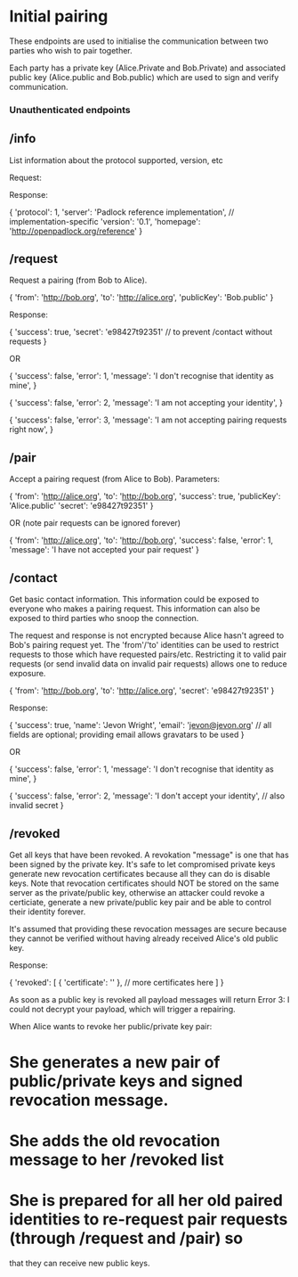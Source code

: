 Initial pairing
===============

These endpoints are used to initialise the communication between two parties who wish to pair together.

Each party has a private key (Alice.Private and Bob.Private) and associated public key (Alice.public and Bob.public)
which are used to sign and verify communication.

### Unauthenticated endpoints

/info
-----

List information about the protocol supported, version, etc

Request:

Response:

{
	'protocol': 1,
	'server': 'Padlock reference implementation',		// implementation-specific
	'version': '0.1',
	'homepage': 'http://openpadlock.org/reference'
}

/request
--------

Request a pairing (from Bob to Alice).

{
	'from': 'http://bob.org',
	'to': 'http://alice.org',
	'publicKey': 'Bob.public'
}

Response:

{
	'success': true,
	'secret': 'e98427t92351'			// to prevent /contact without requests
}

OR

{
	'success': false,
	'error': 1,
	'message': 'I don't recognise that identity as mine',
}

{
	'success': false,
	'error': 2,
	'message': 'I am not accepting your identity',
}

{
	'success': false,
	'error': 3,
	'message': 'I am not accepting pairing requests right now',
}

/pair
-----

Accept a pairing request (from Alice to Bob). Parameters:

{
	'from': 'http://alice.org',
	'to': 'http://bob.org',
	'success': true,
	'publicKey': 'Alice.public'
	'secret': 'e98427t92351'
}

OR (note pair requests can be ignored forever)

{
	'from': 'http://alice.org',
	'to': 'http://bob.org',
	'success': false,
	'error': 1,
	'message': 'I have not accepted your pair request'
}

/contact
--------

Get basic contact information. This information could be exposed to everyone who makes a pairing request.
This information can also be exposed to third parties who snoop the connection.

The request and response is not encrypted because Alice hasn't agreed to Bob's pairing request yet.
The 'from'/'to' identities can be used to restrict requests to those which have requested pairs/etc. Restricting it to
valid pair requests (or send invalid data on invalid pair requests) allows one to reduce exposure.

{
	'from': 'http://bob.org',
	'to': 'http://alice.org',
	'secret': 'e98427t92351'
}

Response:

{
	'success': true,
	'name': 'Jevon Wright',
	'email': 'jevon@jevon.org'		// all fields are optional; providing email allows gravatars to be used
}

OR

{
	'success': false,
	'error': 1,
	'message': 'I don't recognise that identity as mine',
}

{
	'success': false,
	'error': 2,
	'message': 'I don't accept your identity',		// also invalid secret
}

/revoked
--------

Get all keys that have been revoked. A revokation "message" is one that has been signed by the private key.
It's safe to let compromised private keys generate new revocation certificates because all they can do is disable
keys. Note that revocation certificates should NOT be stored on the same server as the private/public key, otherwise
an attacker could revoke a certiciate, generate a new private/public key pair and be able to control their identity
forever.

It's assumed that providing these revocation messages are secure because they cannot be verified without
having already received Alice's old public key.

Response:

{
	'revoked': [
		{
			'certificate': '<Revocation message signed by Alice.old.private and verified by Alice.public>'
		}, 
		// more certificates here
	]
}

As soon as a public key is revoked all payload messages will return Error 3: I could not decrypt your payload,
which will trigger a repairing.

When Alice wants to revoke her public/private key pair:

# She generates a new pair of public/private keys and signed revocation message.
# She adds the old revocation message to her /revoked list
# She is prepared for all her old paired identities to re-request pair requests (through /request and /pair) so
  that they can receive new public keys.

